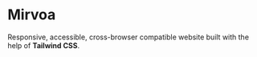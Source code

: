 
# Mirvoa

Responsive, accessible, cross-browser compatible website built with the help of **Tailwind CSS**.


